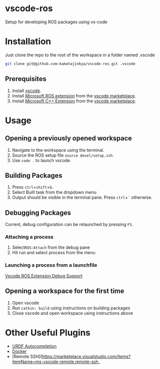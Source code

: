 # vscode-ros

Setup for developing ROS packages using vs-code

# Installation

Just clone the repo to the root of the workspace in a folder named .vscode
```sh
git clone git@github.com:kamatajinkya/vscode-ros.git .vscode
```

## Prerequisites

1. Install [vscode](https://code.visualstudio.com/download).
2. Install [Microsoft ROS extension](https://marketplace.visualstudio.com/items?itemName=ms-iot.vscode-ros) from the [vscode marketplace][vscode-mkt].
3. Install [Microsoft C++ Extension](https://marketplace.visualstudio.com/items?itemName=ms-vscode.cpptools) from the [vscode marketplace][vscode-mkt].

# Usage

## Opening a previously opened workspace

1. Navigate to the workspace using the terminal.
2. Source the ROS setup file `source devel/setup.zsh`.
3. Use `code .` to launch vscode.

## Building Packages

1. Press `ctrl`+`shift`+`b`.
2. Select Built task from the dropdown menu
3. Output should be visible in the terminal pane. Press `ctrl`+<code>`</code>  otherwise.

## Debugging Packages

Current, debug configuration can be relaunched by pressing `F5`.

### Attaching a process

1. Select`ROS:Attach` from the debug pane
1. Hit run and select process from the menu

### Launching a process from a launchfile
[Vscode ROS Extension Debug Support](https://github.com/ms-iot/vscode-ros/blob/master/doc/debug-support.md)

## Opening a workspace for the first time

1. Open vscode
2. Run `catkin: build` using instructions on building packages
3. Close vscode and open workspace using instructions above

# Other Useful Plugins

- [URDF Autocompletion](https://marketplace.visualstudio.com/items?itemName=smilerobotics.urdf)
- [Docker](https://marketplace.visualstudio.com/items?itemName=ms-azuretools.vscode-docker)
- [Remote SSH](https://marketplace.visualstudio.com/items?itemName=ms-vscode-remote.remote-ssh_


[vscode-mkt]: https://marketplace.visualstudio.com/vscode
